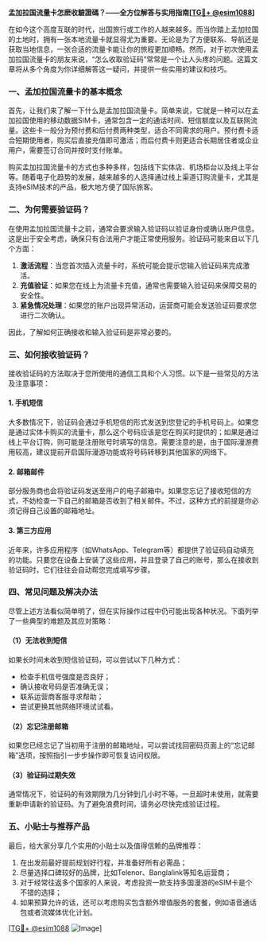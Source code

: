**孟加拉国流量卡怎麽收驗證碼？——全方位解答与实用指南[[TG💪+ @esim1088](https://t.me/s/esim1088)]**

在如今这个高度互联的时代，出国旅行或工作的人越来越多。而当你踏上孟加拉国的土地时，拥有一张本地流量卡就显得尤为重要。无论是为了方便联系、导航还是获取当地信息，一张合适的流量卡能让你的旅程更加顺畅。然而，对于初次使用孟加拉国流量卡的朋友来说，“怎么收取验证码”常常是一个让人头疼的问题。这篇文章将从多个角度为你详细解答这一疑问，并提供一些实用的建议和技巧。

### 一、孟加拉国流量卡的基本概念

首先，让我们来了解一下什么是孟加拉国流量卡。简单来说，它就是一种可以在孟加拉国使用的移动数据SIM卡，通常包含一定的通话时间、短信额度以及互联网流量。这些卡一般分为预付费和后付费两种类型，适合不同需求的用户。预付费卡适合短期使用者，购买后直接充值即可激活；而后付费卡则更适合长期居住者或企业用户，需要签订合同并按时支付账单。

购买孟加拉国流量卡的方式也多种多样，包括线下实体店、机场柜台以及线上平台等。随着电子化趋势的发展，越来越多的人选择通过线上渠道订购流量卡，尤其是支持eSIM技术的产品，极大地方便了国际旅客。

### 二、为何需要验证码？

在使用孟加拉国流量卡之前，通常会要求输入验证码以验证身份或确认账户信息。这是出于安全考虑，确保只有合法用户才能正常使用服务。验证码可能来自以下几个方面：

1. **激活流程**：当您首次插入流量卡时，系统可能会提示您输入验证码来完成激活。
2. **充值验证**：如果您在线上为流量卡充值，通常也需要输入验证码来保障交易的安全性。
3. **紧急情况处理**：如果您的账户出现异常活动，运营商可能会发送验证码要求您进行二次确认。

因此，了解如何正确接收和输入验证码是非常必要的。

### 三、如何接收验证码？

接收验证码的方法取决于您所使用的通信工具和个人习惯。以下是一些常见的方法及注意事项：

#### 1. 手机短信
大多数情况下，验证码会通过手机短信的形式发送到您登记的手机号码上。如果您是通过实体卡购买的流量卡，那么这个号码应该是您在购买时提供的；如果是通过线上平台订购，则可能是注册账号时填写的信息。需要注意的是，由于国际漫游费用较高，建议提前开启国际漫游功能或将号码转移到其他国家的网络下。

#### 2. 邮箱邮件
部分服务商也会将验证码发送至用户的电子邮箱中。如果您忘记了接收短信的方式，不妨检查一下自己的邮箱是否收到了相关邮件。不过，这种方式的前提是你必须记得自己设置的邮箱地址。

#### 3. 第三方应用
近年来，许多应用程序（如WhatsApp、Telegram等）都提供了验证码自动填充的功能。只要您在设备上安装了这些应用，并且登录了自己的账号，那么在接收到验证码时，它们往往会自动帮您完成填写步骤。

### 四、常见问题及解决办法

尽管上述方法看似简单明了，但在实际操作过程中仍可能出现各种状况。下面列举了一些典型的难题及其应对策略：

#### （1）无法收到短信
如果长时间未收到短信验证码，可以尝试以下几种方式：
- 检查手机信号强度是否良好；
- 确认接收号码是否准确无误；
- 联系运营商客服寻求帮助；
- 尝试更换其他网络环境试试看。

#### （2）忘记注册邮箱
如果您已经忘记了当初用于注册的邮箱地址，可以尝试找回密码页面上的“忘记邮箱”选项，按照指引一步步操作即可恢复访问权限。

#### （3）验证码过期失效
通常情况下，验证码的有效期限为几分钟到几小时不等。一旦超时未使用，就需要重新申请新的验证码。为了避免浪费时间，请务必尽快完成验证过程。

### 五、小贴士与推荐产品

最后，给大家分享几个实用的小贴士以及值得信赖的品牌推荐：

1. 在出发前最好提前规划好行程，并准备好所有必需品；
2. 尽量选择口碑较好的品牌，比如Telenor、Banglalink等知名运营商；
3. 对于经常往返多个国家的人来说，考虑投资一款支持多国漫游的eSIM卡是个不错的选择；
4. 如果预算允许的话，还可以考虑购买包含额外增值服务的套餐，例如语音通话包或者流媒体优化计划。

[[TG💪+ @esim1088](https://t.me/s/esim1088) ![Image](https://i.postimg.cc/4NQfJmqS/Snipaste-2025-05-13-00-14-12.png)]